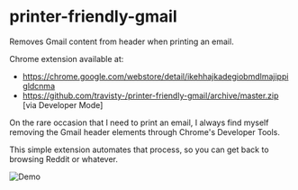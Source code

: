 # printer-friendly-gmail
Removes Gmail content from header when printing an email.

Chrome extension available at:
* https://chrome.google.com/webstore/detail/ikehhajkadegiobmdlmajippigldcnma
* https://github.com/travisty-/printer-friendly-gmail/archive/master.zip
  [via Developer Mode]

On the rare occasion that I need to print an email, I always find myself  
removing the Gmail header elements through Chrome's Developer Tools.

This simple extension automates that process, so you can get back to
browsing Reddit or whatever.

![Demo](http://i.imgur.com/vGvTTct.png)
